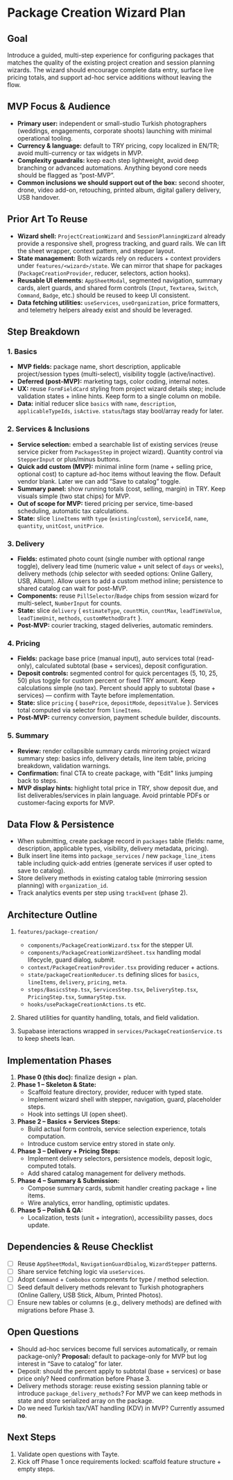 # Package Creation Wizard Plan

## Goal
Introduce a guided, multi-step experience for configuring packages that matches the quality of the existing project creation and session planning wizards. The wizard should encourage complete data entry, surface live pricing totals, and support ad-hoc service additions without leaving the flow.

## MVP Focus & Audience
- **Primary user:** independent or small-studio Turkish photographers (weddings, engagements, corporate shoots) launching with minimal operational tooling.
- **Currency & language:** default to TRY pricing, copy localized in EN/TR; avoid multi-currency or tax widgets in MVP.
- **Complexity guardrails:** keep each step lightweight, avoid deep branching or advanced automations. Anything beyond core needs should be flagged as “post-MVP”.
- **Common inclusions we should support out of the box:** second shooter, drone, video add-on, retouching, printed album, digital gallery delivery, USB handover.

## Prior Art To Reuse
- **Wizard shell:** `ProjectCreationWizard` and `SessionPlanningWizard` already provide a responsive shell, progress tracking, and guard rails. We can lift the sheet wrapper, context pattern, and stepper layout.
- **State management:** Both wizards rely on reducers + context providers under `features/<wizard>/state`. We can mirror that shape for packages (`PackageCreationProvider`, reducer, selectors, action hooks).
- **Reusable UI elements:** `AppSheetModal`, segmented navigation, summary cards, alert guards, and shared form controls (`Input`, `Textarea`, `Switch`, `Command`, `Badge`, etc.) should be reused to keep UI consistent.
- **Data fetching utilities:** `useServices`, `useOrganization`, price formatters, and telemetry helpers already exist and should be leveraged.

## Step Breakdown

### 1. Basics
- **MVP fields:** package name, short description, applicable project/session types (multi-select), visibility toggle (active/inactive).
- **Deferred (post-MVP):** marketing tags, color coding, internal notes.
- **UX:** reuse `FormFieldCard` styling from project wizard details step; include validation states + inline hints. Keep form to a single column on mobile.
- **Data:** initial reducer slice `basics` with `name`, `description`, `applicableTypeIds`, `isActive`. `status`/tags stay bool/array ready for later.

### 2. Services & Inclusions
- **Service selection:** embed a searchable list of existing services (reuse service picker from `PackagesStep` in project wizard). Quantity control via `StepperInput` or plus/minus buttons.
- **Quick add custom (MVP):** minimal inline form (name + selling price, optional cost) to capture ad-hoc items without leaving the flow. Default vendor blank. Later we can add “Save to catalog” toggle.
- **Summary panel:** show running totals (cost, selling, margin) in TRY. Keep visuals simple (two stat chips) for MVP.
- **Out of scope for MVP:** tiered pricing per service, time-based scheduling, automatic tax calculations.
- **State:** slice `lineItems` with `type` (`existing`/`custom`), `serviceId`, `name`, `quantity`, `unitCost`, `unitPrice`.

### 3. Delivery
- **Fields:** estimated photo count (single number with optional range toggle), delivery lead time (numeric value + unit select of `days` or `weeks`), delivery methods (chip selector with seeded options: Online Gallery, USB, Album). Allow users to add a custom method inline; persistence to shared catalog can wait for post-MVP.
- **Components:** reuse `PillSelector`/`Badge` chips from session wizard for multi-select, `NumberInput` for counts.
- **State:** slice `delivery` { `estimateType`, `countMin`, `countMax`, `leadTimeValue`, `leadTimeUnit`, `methods`, `customMethodDraft` }.
- **Post-MVP:** courier tracking, staged deliveries, automatic reminders.

### 4. Pricing
- **Fields:** package base price (manual input), auto services total (read-only), calculated subtotal (base + services), deposit configuration.
- **Deposit controls:** segmented control for quick percentages (5, 10, 25, 50) plus toggle for custom percent or fixed TRY amount. Keep calculations simple (no tax). Percent should apply to subtotal (base + services) — confirm with Tayte before implementation.
- **State:** slice `pricing` { `basePrice`, `depositMode`, `depositValue` }. Services total computed via selector from `lineItems`.
- **Post-MVP:** currency conversion, payment schedule builder, discounts.

### 5. Summary
- **Review:** render collapsible summary cards mirroring project wizard summary step: basics info, delivery details, line item table, pricing breakdown, validation warnings.
- **Confirmation:** final CTA to create package, with "Edit" links jumping back to steps.
- **MVP display hints:** highlight total price in TRY, show deposit due, and list deliverables/services in plain language. Avoid printable PDFs or customer-facing exports for MVP.

## Data Flow & Persistence
- When submitting, create package record in `packages` table (fields: name, description, applicable types, visibility, delivery metadata, pricing).
- Bulk insert line items into `package_services` / new `package_line_items` table including quick-add entries (generate services if user opted to save to catalog).
- Store delivery methods in existing catalog table (mirroring session planning) with `organization_id`.
- Track analytics events per step using `trackEvent` (phase 2).

## Architecture Outline
1. `features/package-creation/`
   - `components/PackageCreationWizard.tsx` for the stepper UI.
   - `components/PackageCreationWizardSheet.tsx` handling modal lifecycle, guard dialog, submit.
   - `context/PackageCreationProvider.tsx` providing reducer + actions.
   - `state/packageCreationReducer.ts` defining slices for `basics`, `lineItems`, `delivery`, `pricing`, `meta`.
   - `steps/BasicsStep.tsx`, `ServicesStep.tsx`, `DeliveryStep.tsx`, `PricingStep.tsx`, `SummaryStep.tsx`.
   - `hooks/usePackageCreationActions.ts` etc.

2. Shared utilities for quantity handling, totals, and field validation.

3. Supabase interactions wrapped in `services/PackageCreationService.ts` to keep sheets lean.

## Implementation Phases
1. **Phase 0 (this doc):** finalize design + plan.
2. **Phase 1 – Skeleton & State:**
   - Scaffold feature directory, provider, reducer with typed state.
   - Implement wizard shell with stepper, navigation, guard, placeholder steps.
   - Hook into settings UI (open sheet).
3. **Phase 2 – Basics + Services Steps:**
   - Build actual form controls, service selection experience, totals computation.
   - Introduce custom service entry stored in state only.
4. **Phase 3 – Delivery + Pricing Steps:**
   - Implement delivery selectors, persistence models, deposit logic, computed totals.
   - Add shared catalog management for delivery methods.
5. **Phase 4 – Summary & Submission:**
   - Compose summary cards, submit handler creating package + line items.
   - Wire analytics, error handling, optimistic updates.
6. **Phase 5 – Polish & QA:**
   - Localization, tests (unit + integration), accessibility passes, docs update.

## Dependencies & Reuse Checklist
- [ ] Reuse `AppSheetModal`, `NavigationGuardDialog`, `WizardStepper` patterns.
- [ ] Share service fetching logic via `useServices`.
- [ ] Adopt `Command` + `Combobox` components for type / method selection.
- [ ] Seed default delivery methods relevant to Turkish photographers (Online Gallery, USB Stick, Album, Printed Photos).
- [ ] Ensure new tables or columns (e.g., delivery methods) are defined with migrations before Phase 3.

## Open Questions
- Should ad-hoc services become full services automatically, or remain package-only? **Proposal:** default to package-only for MVP but log interest in “Save to catalog” for later.
- Deposit: should the percent apply to subtotal (base + services) or base price only? Need confirmation before Phase 3.
- Delivery methods storage: reuse existing session planning table or introduce `package_delivery_methods`? For MVP we can keep methods in state and store serialized array on the package.
- Do we need Turkish tax/VAT handling (KDV) in MVP? Currently assumed **no**.

## Next Steps
1. Validate open questions with Tayte.
2. Kick off Phase 1 once requirements locked: scaffold feature structure + empty steps.
